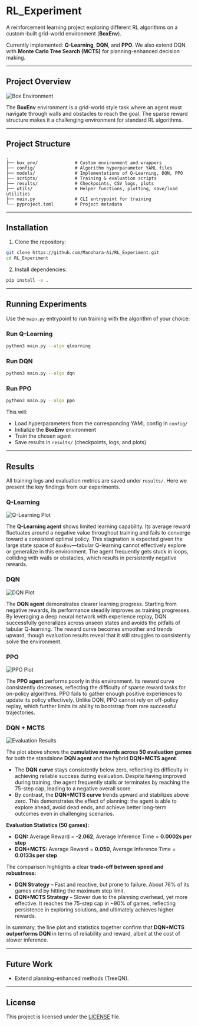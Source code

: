 # RL\_Experiment

A reinforcement learning project exploring different RL algorithms on a custom-built grid-world environment (**BoxEnv**).

Currently implemented: **Q-Learning**, **DQN**, and **PPO**. We also extend DQN with **Monte Carlo Tree Search (MCTS)** for planning-enhanced decision making.

---

## Project Overview

![Box Environment](box_env/envs/box_env.png)

The **BoxEnv** environment is a grid-world style task where an agent must navigate through walls and obstacles to reach the goal. The sparse reward structure makes it a challenging environment for standard RL algorithms.

---

## Project Structure

```
.
├── box_env/              # Custom environment and wrappers
├── config/               # Algorithm hyperparameter YAML files
├── models/               # Implementations of Q-Learning, DQN, PPO
├── scripts/              # Training & evaluation scripts
├── results/              # Checkpoints, CSV logs, plots
├── utils/                # Helper functions, plotting, save/load utilities
├── main.py               # CLI entrypoint for training
└── pyproject.toml        # Project metadata
```

---

## Installation

1. Clone the repository:

```bash
git clone https://github.com/Manohara-Ai/RL_Experiment.git
cd RL_Experiment
```

2. Install dependencies:

```bash
pip install -e .
```

---

## Running Experiments

Use the `main.py` entrypoint to run training with the algorithm of your choice:

### Run Q-Learning

```bash
python3 main.py --algo qlearning
```

### Run DQN

```bash
python3 main.py --algo dqn
```

### Run PPO

```bash
python3 main.py --algo ppo
```

This will:

* Load hyperparameters from the corresponding YAML config in `config/`
* Initialize the **BoxEnv** environment
* Train the chosen agent
* Save results in `results/` (checkpoints, logs, and plots)

---

## Results

All training logs and evaluation metrics are saved under `results/`. Here we present the key findings from our experiments.

### **Q-Learning**

![Q-Learning Plot](results/plots/Q_Learning.png)

The **Q-Learning agent** shows limited learning capability. Its average reward fluctuates around a negative value throughout training and fails to converge toward a consistent optimal policy. This stagnation is expected given the large state space of `BoxEnv`—tabular Q-learning cannot effectively explore or generalize in this environment. The agent frequently gets stuck in loops, colliding with walls or obstacles, which results in persistently negative rewards.

### **DQN**

![DQN Plot](results/plots/DQN.png)

The **DQN agent** demonstrates clearer learning progress. Starting from negative rewards, its performance steadily improves as training progresses. By leveraging a deep neural network with experience replay, DQN successfully generalizes across unseen states and avoids the pitfalls of tabular Q-learning. The reward curve becomes smoother and trends upward, though evaluation results reveal that it still struggles to consistently solve the environment.

### **PPO**

![PPO Plot](results/plots/PPO.png)

The **PPO agent** performs poorly in this environment. Its reward curve consistently decreases, reflecting the difficulty of sparse reward tasks for on-policy algorithms. PPO fails to gather enough positive experiences to update its policy effectively. Unlike DQN, PPO cannot rely on off-policy replay, which further limits its ability to bootstrap from rare successful trajectories.

### **DQN + MCTS**

![Evaluation Results](results/plots/Evaluation_Results.png)

The plot above shows the **cumulative rewards across 50 evaluation games** for both the standalone **DQN agent** and the hybrid **DQN+MCTS agent**.


* The **DQN curve** stays consistently below zero, reflecting its difficulty in achieving reliable success during evaluation. Despite having improved during training, the agent frequently stalls or terminates by reaching the 75-step cap, leading to a negative overall score.
* By contrast, the **DQN+MCTS curve** trends upward and stabilizes above zero. This demonstrates the effect of planning: the agent is able to explore ahead, avoid dead ends, and achieve better long-term outcomes even in challenging scenarios.


**Evaluation Statistics (50 games):**


* **DQN:** Average Reward = **-2.062**, Average Inference Time = **0.0002s per step**
* **DQN+MCTS:** Average Reward = **0.050**, Average Inference Time = **0.0133s per step**


The comparison highlights a clear **trade-off between speed and robustness**:


* **DQN Strategy** – Fast and reactive, but prone to failure. About 76% of its games end by hitting the maximum step limit.
* **DQN+MCTS Strategy** – Slower due to the planning overhead, yet more effective. It reaches the 75-step cap in ~90% of games, reflecting persistence in exploring solutions, and ultimately achieves higher rewards.


In summary, the line plot and statistics together confirm that **DQN+MCTS outperforms DQN** in terms of reliability and reward, albeit at the cost of slower inference.

---

## Future Work

* Extend planning-enhanced methods (TreeQN).

---

## License

This project is licensed under the [LICENSE](LICENSE) file.
